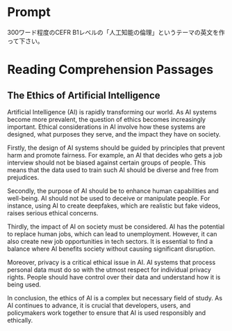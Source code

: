 # Prompt

300ワード程度のCEFR B1レベルの「人工知能の倫理」というテーマの英文を作って下さい。

# Reading Comprehension Passages

## The Ethics of Artificial Intelligence

Artificial Intelligence (AI) is rapidly transforming our world. As AI systems become more prevalent, the question of ethics becomes increasingly important. Ethical considerations in AI involve how these systems are designed, what purposes they serve, and the impact they have on society.

Firstly, the design of AI systems should be guided by principles that prevent harm and promote fairness. For example, an AI that decides who gets a job interview should not be biased against certain groups of people. This means that the data used to train such AI should be diverse and free from prejudices.

Secondly, the purpose of AI should be to enhance human capabilities and well-being. AI should not be used to deceive or manipulate people. For instance, using AI to create deepfakes, which are realistic but fake videos, raises serious ethical concerns.

Thirdly, the impact of AI on society must be considered. AI has the potential to replace human jobs, which can lead to unemployment. However, it can also create new job opportunities in tech sectors. It is essential to find a balance where AI benefits society without causing significant disruption.

Moreover, privacy is a critical ethical issue in AI. AI systems that process personal data must do so with the utmost respect for individual privacy rights. People should have control over their data and understand how it is being used.

In conclusion, the ethics of AI is a complex but necessary field of study. As AI continues to advance, it is crucial that developers, users, and policymakers work together to ensure that AI is used responsibly and ethically.
